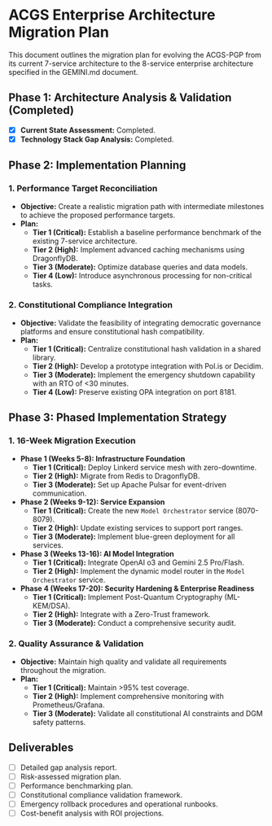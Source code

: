 # ACGS Enterprise Architecture Migration Plan

This document outlines the migration plan for evolving the ACGS-PGP from its current 7-service architecture to the 8-service enterprise architecture specified in the GEMINI.md document.

## Phase 1: Architecture Analysis & Validation (Completed)

- [x] **Current State Assessment:** Completed.
- [x] **Technology Stack Gap Analysis:** Completed.

## Phase 2: Implementation Planning

### 1. Performance Target Reconciliation

- **Objective:** Create a realistic migration path with intermediate milestones to achieve the proposed performance targets.
- **Plan:**
  - **Tier 1 (Critical):** Establish a baseline performance benchmark of the existing 7-service architecture.
  - **Tier 2 (High):** Implement advanced caching mechanisms using DragonflyDB.
  - **Tier 3 (Moderate):** Optimize database queries and data models.
  - **Tier 4 (Low):** Introduce asynchronous processing for non-critical tasks.

### 2. Constitutional Compliance Integration

- **Objective:** Validate the feasibility of integrating democratic governance platforms and ensure constitutional hash compatibility.
- **Plan:**
  - **Tier 1 (Critical):** Centralize constitutional hash validation in a shared library.
  - **Tier 2 (High):** Develop a prototype integration with Pol.is or Decidim.
  - **Tier 3 (Moderate):** Implement the emergency shutdown capability with an RTO of <30 minutes.
  - **Tier 4 (Low):** Preserve existing OPA integration on port 8181.

## Phase 3: Phased Implementation Strategy

### 1. 16-Week Migration Execution

- **Phase 1 (Weeks 5-8): Infrastructure Foundation**
  - **Tier 1 (Critical):** Deploy Linkerd service mesh with zero-downtime.
  - **Tier 2 (High):** Migrate from Redis to DragonflyDB.
  - **Tier 3 (Moderate):** Set up Apache Pulsar for event-driven communication.
- **Phase 2 (Weeks 9-12): Service Expansion**
  - **Tier 1 (Critical):** Create the new `Model Orchestrator` service (8070-8079).
  - **Tier 2 (High):** Update existing services to support port ranges.
  - **Tier 3 (Moderate):** Implement blue-green deployment for all services.
- **Phase 3 (Weeks 13-16): AI Model Integration**
  - **Tier 1 (Critical):** Integrate OpenAI o3 and Gemini 2.5 Pro/Flash.
  - **Tier 2 (High):** Implement the dynamic model router in the `Model Orchestrator` service.
- **Phase 4 (Weeks 17-20): Security Hardening & Enterprise Readiness**
  - **Tier 1 (Critical):** Implement Post-Quantum Cryptography (ML-KEM/DSA).
  - **Tier 2 (High):** Integrate with a Zero-Trust framework.
  - **Tier 3 (Moderate):** Conduct a comprehensive security audit.

### 2. Quality Assurance & Validation

- **Objective:** Maintain high quality and validate all requirements throughout the migration.
- **Plan:**
  - **Tier 1 (Critical):** Maintain >95% test coverage.
  - **Tier 2 (High):** Implement comprehensive monitoring with Prometheus/Grafana.
  - **Tier 3 (Moderate):** Validate all constitutional AI constraints and DGM safety patterns.

## Deliverables

- [ ] Detailed gap analysis report.
- [ ] Risk-assessed migration plan.
- [ ] Performance benchmarking plan.
- [ ] Constitutional compliance validation framework.
- [ ] Emergency rollback procedures and operational runbooks.
- [ ] Cost-benefit analysis with ROI projections.

